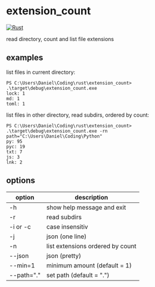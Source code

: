 # extension_count
[![Rust](https://img.shields.io/badge/Built%20with-Rust-Purple)](https://www.rust-lang.org/)

read directory, count and list file extensions

## examples
list files in current directory:
```
PS C:\Users\Daniel\Coding\rust\extension_count> .\target\debug\extension_count.exe
lock: 1
md: 1
toml: 1
```

list files in other directory, read subdirs, ordered by count:
```
PS C:\Users\Daniel\Coding\rust\extension_count> .\target\debug\extension_count.exe -rn path="C:\Users\Daniel\Coding\Python"
py: 95
pyc: 19
txt: 7
js: 3
lnk: 2
```

## options

option | description
--------|-----------
-h | show help message and exit
-r | read subdirs
-i or -c | case insensitiv
-j | json (one line)
-n | list extensions ordered by count
--json | json (pretty)
--min=1 | minimum amount (default = 1)
--path="." | set path (default = ".")
